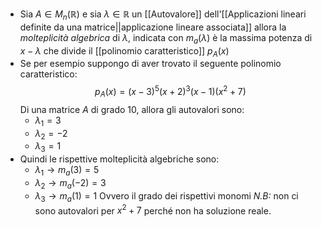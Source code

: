 - Sia $A \in M_{n}(\mathbb{R})$ e sia $\lambda\in \mathbb{R}$ un [[Autovalore]] dell'[[Applicazioni lineari definite da una matrice||applicazione lineare associata]] allora la _molteplicità algebrica_ di $\lambda$, indicata con $m_{a}(\lambda)$ è la massima potenza di $x-\lambda$ che divide il [[polinomio caratteristico]] $p_{A}(x)$ 
- Se per esempio suppongo di aver trovato il seguente polinomio caratteristico: $$p_{A}(x)=(x-3)^{5}(x+2)^{3}(x-1)(x^{2}+7)$$Di una matrice $A$ di grado $10$, allora gli autovalori sono:
	- $\lambda_{1}=3$
	- $\lambda_{2}=-2$
	- $\lambda_{3}=1$
- Quindi le rispettive molteplicità algebriche sono:
	- $\lambda_{1}\to m_{a}(3)=5$
	- $\lambda_{2}\to m_{a}(-2)=3$
	- $\lambda_{3}\to m_{a}(1)=1$
	Ovvero il grado dei rispettivi monomi
	_N.B:_ non ci sono autovalori per $x^{2}+7$ perché non ha soluzione reale.